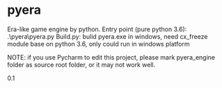 # pyera
Era-like game engine by python.
Entry point (pure python 3.6): .\pyera\pyera.py
Build.py: bulid pyera.exe in windows, need cx_freeze module base on python 3.6, only could run in windows platform

NOTE: if you use Pycharm to edit this project, please mark pyera_engine folder as source root folder, or it may not work well.

0.1

